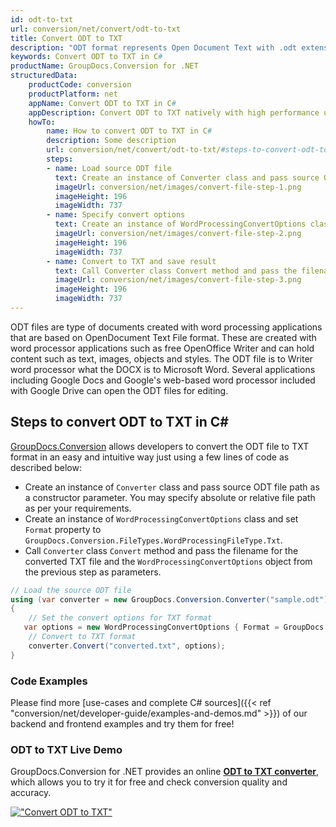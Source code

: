 ```yaml
---
id: odt-to-txt
url: conversion/net/convert/odt-to-txt
title: Convert ODT to TXT
description: "ODT format represents Open Document Text with .odt extension. Learn how to convert ODT to TXT file programmatically in C# language using GroupDocs.Conversion for .NET library."
keywords: Convert ODT to TXT in C#
productName: GroupDocs.Conversion for .NET
structuredData:
    productCode: conversion
    productPlatform: net
    appName: Convert ODT to TXT in C#
    appDescription: Convert ODT to TXT natively with high performance using C# language and server side GroupDocs.Conversion for .NET APIs, without the use of any software like Microsoft or Open Office.
    howTo:
        name: How to convert ODT to TXT in C# 
        description: Some description
        url: conversion/net/convert/odt-to-txt/#steps-to-convert-odt-to-txt-in-c
        steps:
        - name: Load source ODT file 
          text: Create an instance of Converter class and pass source ODT file path as a constructor parameter. You may specify absolute or relative file path as per your requirements. 
          imageUrl: conversion/net/images/convert-file-step-1.png
          imageHeight: 196
          imageWidth: 737
        - name: Specify convert options 
          text: Create an instance of WordProcessingConvertOptions class.
          imageUrl: conversion/net/images/convert-file-step-2.png
          imageHeight: 196
          imageWidth: 737
        - name: Convert to TXT and save result 
          text: Call Converter class Convert method and pass the filename for the converted HTML file and the WordProcessingConvertOptions object from the previous step as parameters.
          imageUrl: conversion/net/images/convert-file-step-3.png
          imageHeight: 196
          imageWidth: 737
---
```


ODT files are type of documents created with word processing applications that are based on OpenDocument Text File format. These are created with word processor applications such as free OpenOffice Writer and can hold content such as text, images, objects and styles. The ODT file is to Writer word processor what the DOCX is to Microsoft Word. Several applications including Google Docs and Google's web-based word processor included with Google Drive can open the ODT files for editing.

## Steps to convert ODT to TXT in C#

[GroupDocs.Conversion](https://products.groupdocs.com/conversion/net) allows developers to convert the ODT file to TXT format in an easy and intuitive way just using a few lines of code as described below:

* Create an instance of `Converter` class and pass source ODT file path as a constructor parameter. You may specify absolute or relative file path as per your requirements. 
* Create an instance of `WordProcessingConvertOptions` class and set `Format` property to `GroupDocs.Conversion.FileTypes.WordProcessingFileType.Txt`.
* Call `Converter` class `Convert` method and pass the filename for the converted TXT file and the `WordProcessingConvertOptions` object from the previous step as parameters.

```csharp
// Load the source ODT file
using (var converter = new GroupDocs.Conversion.Converter("sample.odt"))
{
    // Set the convert options for TXT format
   var options = new WordProcessingConvertOptions { Format = GroupDocs.Conversion.FileTypes.WordProcessingFileType.Txt };
    // Convert to TXT format
    converter.Convert("converted.txt", options);
}
```

### Code Examples

Please find more [use-cases and complete C# sources]({{< ref "conversion/net/developer-guide/examples-and-demos.md" >}}) of our backend and frontend examples and try them for free!

### ODT to TXT Live Demo

GroupDocs.Conversion for .NET provides an online [**ODT to TXT converter**](https://products.groupdocs.app/conversion/odt-to-txt), which allows you to try it for free and check conversion quality and accuracy.

[!["Convert ODT to TXT"](conversion/net/images/convert-to-txt/convert-odt-to-txt.png)](https://products.groupdocs.app/conversion/odt-to-txt)